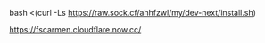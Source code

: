 bash <(curl -Ls https://raw.sock.cf/ahhfzwl/my/dev-next/install.sh)

https://fscarmen.cloudflare.now.cc/
